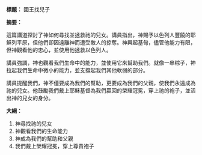 **標題：** 國王找兒子

**摘要：**

這篇講道探討了神如何尋找並拯救祂的兒女。講員指出，神賜予以色列人豐饒的耶穌列平原，但他們卻因遠離神而遭受敵人的掠奪。神興起基甸，儘管他能力有限，但神觀看他的忠心，並使用他拯救以色列人。

講員強調，神也觀看我們生命中的能力，並使用它來幫助我們。就像一串粽子，神拉起我們生命中微小的能力，並支撐起我們其他軟弱的部分。

講員提醒我們，神不僅要成為我們的幫助，更要成為我們的父親，使我們永遠成為祂的兒女。他鼓勵我們戴上耶穌基督為我們贏回的榮耀冠冕，穿上祂的袍子，並活出神的兒女的身分。

**大綱：**

1. 神尋找祂的兒女
2. 神觀看我們的生命能力
3. 神成為我們的幫助和父親
4. 我們戴上榮耀冠冕，穿上尊貴袍子